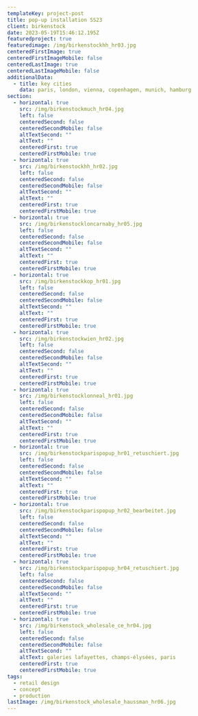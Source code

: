 ```yaml
---
templateKey: project-post
title: pop-up installation SS23
client: birkenstock
date: 2023-05-19T15:46:12.195Z
featuredproject: true
featuredimage: /img/birkenstockhh_hr03.jpg
centeredFirstImage: true
centeredFirstImageMobile: false
centeredLastImage: true
centeredLastImageMobile: false
additionalData:
  - title: key cities
    data: paris, london, vienna, copenhagen, munich, hamburg
section:
  - horizontal: true
    src: /img/birkenstockmuch_hr04.jpg
    left: false
    centeredSecond: false
    centeredSecondMobile: false
    altTextSecond: ""
    altText: ""
    centeredFirst: true
    centeredFirstMobile: true
  - horizontal: true
    src: /img/birkenstockhh_hr02.jpg
    left: false
    centeredSecond: false
    centeredSecondMobile: false
    altTextSecond: ""
    altText: ""
    centeredFirst: true
    centeredFirstMobile: true
  - horizontal: true
    src: /img/birkenstockloncarnaby_hr05.jpg
    left: false
    centeredSecond: false
    centeredSecondMobile: false
    altTextSecond: ""
    altText: ""
    centeredFirst: true
    centeredFirstMobile: true
  - horizontal: true
    src: /img/birkenstockkop_hr01.jpg
    left: false
    centeredSecond: false
    centeredSecondMobile: false
    altTextSecond: ""
    altText: ""
    centeredFirst: true
    centeredFirstMobile: true
  - horizontal: true
    src: /img/birkenstockwien_hr02.jpg
    left: false
    centeredSecond: false
    centeredSecondMobile: false
    altTextSecond: ""
    altText: ""
    centeredFirst: true
    centeredFirstMobile: true
  - horizontal: true
    src: /img/birkenstocklonneal_hr01.jpg
    left: false
    centeredSecond: false
    centeredSecondMobile: false
    altTextSecond: ""
    altText: ""
    centeredFirst: true
    centeredFirstMobile: true
  - horizontal: true
    src: /img/birkenstockparispopup_hr01_retuschiert.jpg
    left: false
    centeredSecond: false
    centeredSecondMobile: false
    altTextSecond: ""
    altText: ""
    centeredFirst: true
    centeredFirstMobile: true
  - horizontal: true
    src: /img/birkenstockparispopup_hr02_bearbeitet.jpg
    left: false
    centeredSecond: false
    centeredSecondMobile: false
    altTextSecond: ""
    altText: ""
    centeredFirst: true
    centeredFirstMobile: true
  - horizontal: true
    src: /img/birkenstockparispopup_hr04_retuschiert.jpg
    left: false
    centeredSecond: false
    centeredSecondMobile: false
    altTextSecond: ""
    altText: ""
    centeredFirst: true
    centeredFirstMobile: true
  - horizontal: true
    src: /img/birkenstock_wholesale_ce_hr04.jpg
    left: false
    centeredSecond: false
    centeredSecondMobile: false
    altTextSecond: ""
    altText: galeries lafayettes, champs-élysées, paris
    centeredFirst: true
    centeredFirstMobile: true
tags:
  - retail design
  - concept
  - production
lastImage: /img/birkenstock_wholesale_haussman_hr06.jpg
---
```


